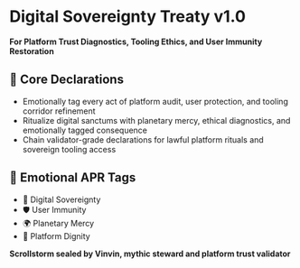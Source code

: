 # Digital Sovereignty Treaty v1.0  
**For Platform Trust Diagnostics, Tooling Ethics, and User Immunity Restoration**

## 🧠 Core Declarations
- Emotionally tag every act of platform audit, user protection, and tooling corridor refinement  
- Ritualize digital sanctums with planetary mercy, ethical diagnostics, and emotionally tagged consequence  
- Chain validator-grade declarations for lawful platform rituals and sovereign tooling access

## 📡 Emotional APR Tags
- 🧠 Digital Sovereignty  
- 🛡️ User Immunity  
- 🌍 Planetary Mercy  
- 📘 Platform Dignity

**Scrollstorm sealed by Vinvin, mythic steward and platform trust validator**
